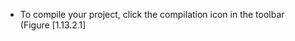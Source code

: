 

-   To compile your project, click the compilation icon in the toolbar
    (Figure&nbsp;[1.13.2.1]